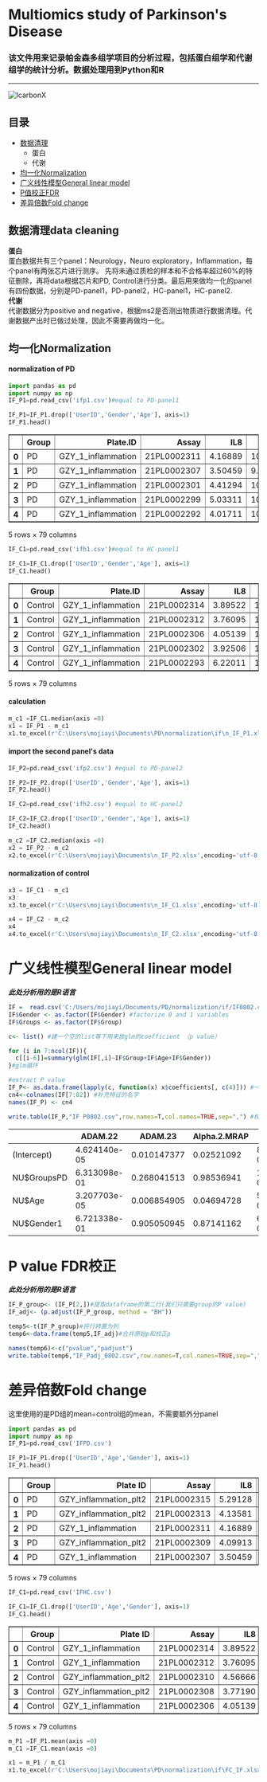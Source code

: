 # Multiomics study of Parkinson's Disease 
### 该文件用来记录帕金森多组学项目的分析过程，包括蛋白组学和代谢组学的统计分析。数据处理用到Python和R
---
![IcarbonX](https://res.cloudinary.com/crunchbase-production/image/upload/c_lpad,h_170,w_170,f_auto,b_white,q_auto:eco,dpr_1/v1481221422/tinzpbzzcjquq5ikhj5m.png)

## 目录
* [数据清理](https://github.com/Mocchan925/PD-project/blob/main/README.md#%E6%95%B0%E6%8D%AE%E6%B8%85%E7%90%86data-cleaning)
  * 蛋白
  * 代谢
* [均一化Normalization](https://github.com/Mocchan925/PD-project/blob/main/README.md#%E5%9D%87%E4%B8%80%E5%8C%96normalization)
* [广义线性模型General linear model](https://github.com/Mocchan925/PD-project/blob/main/README.md#%E5%B9%BF%E4%B9%89%E7%BA%BF%E6%80%A7%E6%A8%A1%E5%9E%8Bgeneral-linear-model)
* [P值校正FDR](https://github.com/Mocchan925/PD-project/blob/main/README.md#p-value-fdr%E6%A0%A1%E6%AD%A3)
* [差异倍数Fold change](https://github.com/Mocchan925/PD-project/blob/main/README.md#%E5%B7%AE%E5%BC%82%E5%80%8D%E6%95%B0fold-change)

## 数据清理data cleaning
**蛋白**  
蛋白数据共有三个panel：Neurology，Neuro exploratory，Inflammation，每个panel有两张芯片进行测序。 先将未通过质检的样本和不合格率超过60%的特征删除，再将data根据芯片和PD, Control进行分类。最后用来做均一化的panel有四份数据，分别是PD-panel1，PD-panel2，HC-panel1，HC-panel2.  
**代谢**  
代谢数据分为positive and negative，根据ms2是否测出物质进行数据清理。代谢数据产出时已做过处理，因此不需要再做均一化。  

## 均一化Normalization  
#### normalization of PD
``` python
import pandas as pd
import numpy as np
IF_P1=pd.read_csv('ifp1.csv')#equal to PD-panel1

IF_P1=IF_P1.drop(['UserID','Gender','Age'], axis=1)
IF_P1.head()
```

<style scoped>
    .dataframe tbody tr th:only-of-type {
        vertical-align: middle;
    }

    .dataframe tbody tr th {
        vertical-align: top;
    }

    .dataframe thead th {
        text-align: right;
    }
</style>
<table border="1" class="dataframe">
  <thead>
    <tr style="text-align: right;">
      <th></th>
      <th>Group</th>
      <th>Plate.ID</th>
      <th>Assay</th>
      <th>IL8</th>
      <th>VEGFA</th>
      <th>CD8A</th>
      <th>MCP.3</th>
      <th>GDNF</th>
      <th>CDCP1</th>
      <th>CD244</th>
      <th>...</th>
      <th>CX3CL1</th>
      <th>TNFRSF9</th>
      <th>NT.3</th>
      <th>TWEAK</th>
      <th>CCL20</th>
      <th>ST1A1</th>
      <th>STAMBP</th>
      <th>ADA</th>
      <th>TNFB</th>
      <th>CSF.1</th>
    </tr>
  </thead>
  <tbody>
    <tr>
      <th>0</th>
      <td>PD</td>
      <td>GZY_1_inflammation</td>
      <td>21PL0002311</td>
      <td>4.16889</td>
      <td>10.06486</td>
      <td>7.75988</td>
      <td>0.81916</td>
      <td>NaN</td>
      <td>2.04374</td>
      <td>4.95962</td>
      <td>...</td>
      <td>2.99380</td>
      <td>5.55857</td>
      <td>1.29640</td>
      <td>7.97405</td>
      <td>5.79145</td>
      <td>NaN</td>
      <td>2.69484</td>
      <td>4.53159</td>
      <td>4.10535</td>
      <td>9.11740</td>
    </tr>
    <tr>
      <th>1</th>
      <td>PD</td>
      <td>GZY_1_inflammation</td>
      <td>21PL0002307</td>
      <td>3.50459</td>
      <td>9.66227</td>
      <td>8.18773</td>
      <td>NaN</td>
      <td>NaN</td>
      <td>1.91879</td>
      <td>4.99841</td>
      <td>...</td>
      <td>3.28112</td>
      <td>5.83565</td>
      <td>0.76792</td>
      <td>7.50903</td>
      <td>6.10810</td>
      <td>NaN</td>
      <td>3.83273</td>
      <td>5.37031</td>
      <td>3.95246</td>
      <td>9.05924</td>
    </tr>
    <tr>
      <th>2</th>
      <td>PD</td>
      <td>GZY_1_inflammation</td>
      <td>21PL0002301</td>
      <td>4.41294</td>
      <td>10.67367</td>
      <td>10.28250</td>
      <td>1.65980</td>
      <td>1.66194</td>
      <td>4.43131</td>
      <td>5.52997</td>
      <td>...</td>
      <td>4.15485</td>
      <td>6.92286</td>
      <td>1.09596</td>
      <td>8.60979</td>
      <td>7.41052</td>
      <td>2.04113</td>
      <td>5.01406</td>
      <td>5.45309</td>
      <td>4.23890</td>
      <td>9.72397</td>
    </tr>
    <tr>
      <th>3</th>
      <td>PD</td>
      <td>GZY_1_inflammation</td>
      <td>21PL0002299</td>
      <td>5.03311</td>
      <td>10.65473</td>
      <td>8.29052</td>
      <td>1.00666</td>
      <td>2.16319</td>
      <td>5.38868</td>
      <td>5.49881</td>
      <td>...</td>
      <td>4.07880</td>
      <td>5.99086</td>
      <td>1.65809</td>
      <td>8.55730</td>
      <td>6.01717</td>
      <td>1.87538</td>
      <td>5.03361</td>
      <td>5.05606</td>
      <td>4.07568</td>
      <td>9.58692</td>
    </tr>
    <tr>
      <th>4</th>
      <td>PD</td>
      <td>GZY_1_inflammation</td>
      <td>21PL0002292</td>
      <td>4.01711</td>
      <td>10.08239</td>
      <td>6.43367</td>
      <td>NaN</td>
      <td>NaN</td>
      <td>2.47636</td>
      <td>5.49203</td>
      <td>...</td>
      <td>3.45272</td>
      <td>5.32484</td>
      <td>2.35178</td>
      <td>7.93455</td>
      <td>5.94395</td>
      <td>2.68789</td>
      <td>5.53552</td>
      <td>5.07869</td>
      <td>3.29371</td>
      <td>9.07582</td>
    </tr>
  </tbody>
</table>
<p>5 rows × 79 columns</p>  

```python
IF_C1=pd.read_csv('ifh1.csv')#equal to HC-panel1

IF_C1=IF_C1.drop(['UserID','Gender','Age'], axis=1)
IF_C1.head()
```

<style scoped>
    .dataframe tbody tr th:only-of-type {
        vertical-align: middle;
    }

    .dataframe tbody tr th {
        vertical-align: top;
    }

    .dataframe thead th {
        text-align: right;
    }
</style>
<table border="1" class="dataframe">
  <thead>
    <tr style="text-align: right;">
      <th></th>
      <th>Group</th>
      <th>Plate.ID</th>
      <th>Assay</th>
      <th>IL8</th>
      <th>VEGFA</th>
      <th>CD8A</th>
      <th>MCP.3</th>
      <th>GDNF</th>
      <th>CDCP1</th>
      <th>CD244</th>
      <th>...</th>
      <th>CX3CL1</th>
      <th>TNFRSF9</th>
      <th>NT.3</th>
      <th>TWEAK</th>
      <th>CCL20</th>
      <th>ST1A1</th>
      <th>STAMBP</th>
      <th>ADA</th>
      <th>TNFB</th>
      <th>CSF.1</th>
    </tr>
  </thead>
  <tbody>
    <tr>
      <th>0</th>
      <td>Control</td>
      <td>GZY_1_inflammation</td>
      <td>21PL0002314</td>
      <td>3.89522</td>
      <td>10.18204</td>
      <td>9.14996</td>
      <td>1.09396</td>
      <td>NaN</td>
      <td>1.56627</td>
      <td>5.56602</td>
      <td>...</td>
      <td>3.63245</td>
      <td>6.29676</td>
      <td>0.91995</td>
      <td>8.24908</td>
      <td>5.37870</td>
      <td>NaN</td>
      <td>3.63388</td>
      <td>5.43582</td>
      <td>4.43627</td>
      <td>9.41672</td>
    </tr>
    <tr>
      <th>1</th>
      <td>Control</td>
      <td>GZY_1_inflammation</td>
      <td>21PL0002312</td>
      <td>3.76095</td>
      <td>10.21934</td>
      <td>8.69257</td>
      <td>NaN</td>
      <td>NaN</td>
      <td>2.53567</td>
      <td>5.10902</td>
      <td>...</td>
      <td>3.33099</td>
      <td>5.96170</td>
      <td>2.83282</td>
      <td>8.21249</td>
      <td>5.69785</td>
      <td>NaN</td>
      <td>2.93924</td>
      <td>4.95142</td>
      <td>4.06061</td>
      <td>9.21923</td>
    </tr>
    <tr>
      <th>2</th>
      <td>Control</td>
      <td>GZY_1_inflammation</td>
      <td>21PL0002306</td>
      <td>4.05139</td>
      <td>10.46147</td>
      <td>9.07339</td>
      <td>1.18860</td>
      <td>1.62558</td>
      <td>3.21269</td>
      <td>5.49846</td>
      <td>...</td>
      <td>2.81874</td>
      <td>6.09542</td>
      <td>NaN</td>
      <td>7.99964</td>
      <td>8.20579</td>
      <td>NaN</td>
      <td>3.98320</td>
      <td>5.01403</td>
      <td>4.09171</td>
      <td>9.43764</td>
    </tr>
    <tr>
      <th>3</th>
      <td>Control</td>
      <td>GZY_1_inflammation</td>
      <td>21PL0002302</td>
      <td>3.92506</td>
      <td>10.23915</td>
      <td>9.01008</td>
      <td>1.18430</td>
      <td>1.29839</td>
      <td>2.44290</td>
      <td>5.38613</td>
      <td>...</td>
      <td>2.71939</td>
      <td>5.55264</td>
      <td>1.69324</td>
      <td>7.93822</td>
      <td>6.30369</td>
      <td>2.48834</td>
      <td>5.82307</td>
      <td>4.73310</td>
      <td>4.05900</td>
      <td>9.32248</td>
    </tr>
    <tr>
      <th>4</th>
      <td>Control</td>
      <td>GZY_1_inflammation</td>
      <td>21PL0002293</td>
      <td>6.22011</td>
      <td>10.50030</td>
      <td>8.50171</td>
      <td>0.86378</td>
      <td>1.66967</td>
      <td>2.61385</td>
      <td>5.71948</td>
      <td>...</td>
      <td>3.25419</td>
      <td>6.56084</td>
      <td>2.75551</td>
      <td>8.84502</td>
      <td>7.46634</td>
      <td>2.71210</td>
      <td>6.55289</td>
      <td>5.74284</td>
      <td>4.26170</td>
      <td>9.35748</td>
    </tr>
  </tbody>
</table>
<p>5 rows × 79 columns</p>  

#### calculation  
```python
m_c1 =IF_C1.median(axis =0)
x1 = IF_P1 - m_c1 
x1.to_excel(r'C:\Users\mojiayi\Documents\PD\normalization\if\n_IF_P1.xlsx',encoding='utf-8')
```  
#### import the second panel's data
```python
IF_P2=pd.read_csv('ifp2.csv') #equal to PD-panel2

IF_P2=IF_P2.drop(['UserID','Gender','Age'], axis=1)
IF_P2.head()

IF_C2=pd.read_csv('ifh2.csv') #equal to HC-panel2

IF_C2=IF_C2.drop(['UserID','Gender','Age'], axis=1)
IF_C2.head()
```  
```python
m_c2 =IF_C2.median(axis =0)
x2 = IF_P2 - m_c2
x2.to_excel(r'C:\Users\mojiayi\Documents\n_IF_P2.xlsx',encoding='utf-8')
```  

#### normalization of control
```python
x3 = IF_C1 - m_c1
x3
x3.to_excel(r'C:\Users\mojiayi\Documents\n_IF_C1.xlsx',encoding='utf-8')
```

```python
x4 = IF_C2 - m_c2
x4
x4.to_excel(r'C:\Users\mojiayi\Documents\n_IF_C2.xlsx',encoding='utf-8')
```

# 广义线性模型General linear model  
***此处分析用的是R语言***  
```r
IF =  read.csv('C:/Users/mojiayi/Documents/PD/normalization/if/IF0802.csv', sep=",",header=T,encoding="UTF-8")
IF$Gender <- as.factor(IF$Gender) #factorize 0 and 1 variables
IF$Groups <- as.factor(IF$Group)

c<- list() #建一个空的list等下用来放glm的coefficient （p value）

for (i in 7:ncol(IF)){
  c[[i-6]]=summary(glm(IF[,i]~IF$Group+IF$Age+IF$Gender))
}#glm循环

#extract P value
IF_P<- as.data.frame(lapply(c, function(x) x$coefficients[, c(4)])) #一整个coefficient的dataframe
cn4<-colnames(IF[7:82]) #补充特征的名字
names(IF_P) <- cn4

write.table(IF_P,"IF P0802.csv",row.names=T,col.names=TRUE,sep=",") #校正前的P value
```  

 |        |ADAM.22 | ADAM.23 | Alpha.2.MRAP | BCAN | BMP.4|
 |------- | ------ | ------- | ------------ | ---- | -----|
|(Intercept) | 4.624140e-05 | 0.010147377 | 0.02521092 | 8.086147e-02 | 0.005998377|
|NU$GroupsPD | 6.313098e-01 | 0.268041513 | 0.98536941 | 1.127817e-01 | 0.501880737|
|NU$Age | 3.207703e-05 | 0.006854905 | 0.04694728 | 5.604056e-01 | 0.007277666|
|NU$Gender1 | 6.721338e-01 | 0.905050945 | 0.87141162 | 6.982783e-05 | 0.844596805|

# P value FDR校正  
***此处分析用的是R语言*** 
```r
IF_P_group<- (IF_P[2,])#提取dataframe的第二行(我们只需要group的P value)
IF_adj<- (p.adjust(IF_P_group, method = "BH")) 

temp5<-t(IF_P_group)#将行转置为列
temp6<-data.frame(temp5,IF_adj)#合并原始p和校正p

names(temp6)<-c("pvalue","padjust")
write.table(temp6,"IF_Padj_0802.csv",row.names=T,col.names=TRUE,sep=",")
```

# 差异倍数Fold change  
这里使用的是PD组的mean÷control组的mean，不需要额外分panel  
```python
import pandas as pd
import numpy as np
IF_P1=pd.read_csv('IFPD.csv')

IF_P1=IF_P1.drop(['UserID','Age','Gender'], axis=1)
IF_P1.head()
```
<style scoped>
    .dataframe tbody tr th:only-of-type {
        vertical-align: middle;
    }

    .dataframe tbody tr th {
        vertical-align: top;
    }

    .dataframe thead th {
        text-align: right;
    }
</style>
<table border="1" class="dataframe">
  <thead>
    <tr style="text-align: right;">
      <th></th>
      <th>Group</th>
      <th>Plate ID</th>
      <th>Assay</th>
      <th>IL8</th>
      <th>VEGFA</th>
      <th>CD8A</th>
      <th>MCP-3</th>
      <th>GDNF</th>
      <th>CDCP1</th>
      <th>CD244</th>
      <th>...</th>
      <th>CX3CL1</th>
      <th>TNFRSF9</th>
      <th>NT-3</th>
      <th>TWEAK</th>
      <th>CCL20</th>
      <th>ST1A1</th>
      <th>STAMBP</th>
      <th>ADA</th>
      <th>TNFB</th>
      <th>CSF-1</th>
    </tr>
  </thead>
  <tbody>
    <tr>
      <th>0</th>
      <td>PD</td>
      <td>GZY_inflammation_plt2</td>
      <td>21PL0002315</td>
      <td>5.29128</td>
      <td>11.02175</td>
      <td>8.52877</td>
      <td>2.22123</td>
      <td>2.05192</td>
      <td>4.88180</td>
      <td>5.97885</td>
      <td>...</td>
      <td>4.10612</td>
      <td>6.93940</td>
      <td>2.13334</td>
      <td>8.39014</td>
      <td>8.15773</td>
      <td>NaN</td>
      <td>4.26375</td>
      <td>5.66733</td>
      <td>4.53015</td>
      <td>9.90687</td>
    </tr>
    <tr>
      <th>1</th>
      <td>PD</td>
      <td>GZY_inflammation_plt2</td>
      <td>21PL0002313</td>
      <td>4.13581</td>
      <td>10.40386</td>
      <td>9.38735</td>
      <td>NaN</td>
      <td>1.77309</td>
      <td>3.04965</td>
      <td>5.49519</td>
      <td>...</td>
      <td>3.50792</td>
      <td>6.15154</td>
      <td>1.17716</td>
      <td>8.25495</td>
      <td>7.25970</td>
      <td>NaN</td>
      <td>3.35403</td>
      <td>5.38768</td>
      <td>3.95088</td>
      <td>9.63697</td>
    </tr>
    <tr>
      <th>2</th>
      <td>PD</td>
      <td>GZY_1_inflammation</td>
      <td>21PL0002311</td>
      <td>4.16889</td>
      <td>10.06486</td>
      <td>7.75988</td>
      <td>0.81916</td>
      <td>NaN</td>
      <td>2.04374</td>
      <td>4.95962</td>
      <td>...</td>
      <td>2.99380</td>
      <td>5.55857</td>
      <td>1.29640</td>
      <td>7.97405</td>
      <td>5.79145</td>
      <td>NaN</td>
      <td>2.69484</td>
      <td>4.53159</td>
      <td>4.10535</td>
      <td>9.11740</td>
    </tr>
    <tr>
      <th>3</th>
      <td>PD</td>
      <td>GZY_inflammation_plt2</td>
      <td>21PL0002309</td>
      <td>4.09913</td>
      <td>10.17232</td>
      <td>9.43521</td>
      <td>NaN</td>
      <td>2.56456</td>
      <td>3.51403</td>
      <td>6.03388</td>
      <td>...</td>
      <td>3.78566</td>
      <td>5.95378</td>
      <td>1.41323</td>
      <td>8.39196</td>
      <td>6.49964</td>
      <td>NaN</td>
      <td>3.05883</td>
      <td>5.89240</td>
      <td>4.46112</td>
      <td>9.92339</td>
    </tr>
    <tr>
      <th>4</th>
      <td>PD</td>
      <td>GZY_1_inflammation</td>
      <td>21PL0002307</td>
      <td>3.50459</td>
      <td>9.66227</td>
      <td>8.18773</td>
      <td>NaN</td>
      <td>NaN</td>
      <td>1.91879</td>
      <td>4.99841</td>
      <td>...</td>
      <td>3.28112</td>
      <td>5.83565</td>
      <td>0.76792</td>
      <td>7.50903</td>
      <td>6.10810</td>
      <td>NaN</td>
      <td>3.83273</td>
      <td>5.37031</td>
      <td>3.95246</td>
      <td>9.05924</td>
    </tr>
  </tbody>
</table>
<p>5 rows × 79 columns</p>  

```python
IF_C1=pd.read_csv('IFHC.csv')

IF_C1=IF_C1.drop(['UserID','Age','Gender'], axis=1)
IF_C1.head()
```
<style scoped>
    .dataframe tbody tr th:only-of-type {
        vertical-align: middle;
    }

    .dataframe tbody tr th {
        vertical-align: top;
    }

    .dataframe thead th {
        text-align: right;
    }
</style>
<table border="1" class="dataframe">
  <thead>
    <tr style="text-align: right;">
      <th></th>
      <th>Group</th>
      <th>Plate ID</th>
      <th>Assay</th>
      <th>IL8</th>
      <th>VEGFA</th>
      <th>CD8A</th>
      <th>MCP-3</th>
      <th>GDNF</th>
      <th>CDCP1</th>
      <th>CD244</th>
      <th>...</th>
      <th>CX3CL1</th>
      <th>TNFRSF9</th>
      <th>NT-3</th>
      <th>TWEAK</th>
      <th>CCL20</th>
      <th>ST1A1</th>
      <th>STAMBP</th>
      <th>ADA</th>
      <th>TNFB</th>
      <th>CSF-1</th>
    </tr>
  </thead>
  <tbody>
    <tr>
      <th>0</th>
      <td>Control</td>
      <td>GZY_1_inflammation</td>
      <td>21PL0002314</td>
      <td>3.89522</td>
      <td>10.18204</td>
      <td>9.14996</td>
      <td>1.09396</td>
      <td>NaN</td>
      <td>1.56627</td>
      <td>5.56602</td>
      <td>...</td>
      <td>3.63245</td>
      <td>6.29676</td>
      <td>0.91995</td>
      <td>8.24908</td>
      <td>5.37870</td>
      <td>NaN</td>
      <td>3.63388</td>
      <td>5.43582</td>
      <td>4.43627</td>
      <td>9.41672</td>
    </tr>
    <tr>
      <th>1</th>
      <td>Control</td>
      <td>GZY_1_inflammation</td>
      <td>21PL0002312</td>
      <td>3.76095</td>
      <td>10.21934</td>
      <td>8.69257</td>
      <td>NaN</td>
      <td>NaN</td>
      <td>2.53567</td>
      <td>5.10902</td>
      <td>...</td>
      <td>3.33099</td>
      <td>5.96170</td>
      <td>2.83282</td>
      <td>8.21249</td>
      <td>5.69785</td>
      <td>NaN</td>
      <td>2.93924</td>
      <td>4.95142</td>
      <td>4.06061</td>
      <td>9.21923</td>
    </tr>
    <tr>
      <th>2</th>
      <td>Control</td>
      <td>GZY_inflammation_plt2</td>
      <td>21PL0002310</td>
      <td>4.56666</td>
      <td>10.42998</td>
      <td>10.90433</td>
      <td>0.70731</td>
      <td>1.94193</td>
      <td>3.16281</td>
      <td>6.09306</td>
      <td>...</td>
      <td>3.88250</td>
      <td>6.19146</td>
      <td>1.73360</td>
      <td>8.75609</td>
      <td>5.65447</td>
      <td>NaN</td>
      <td>3.68718</td>
      <td>5.28674</td>
      <td>4.74685</td>
      <td>9.88588</td>
    </tr>
    <tr>
      <th>3</th>
      <td>Control</td>
      <td>GZY_inflammation_plt2</td>
      <td>21PL0002308</td>
      <td>3.77190</td>
      <td>10.16737</td>
      <td>8.55935</td>
      <td>NaN</td>
      <td>1.23819</td>
      <td>2.12033</td>
      <td>5.73973</td>
      <td>...</td>
      <td>3.46738</td>
      <td>5.53094</td>
      <td>0.72240</td>
      <td>8.18269</td>
      <td>5.96445</td>
      <td>NaN</td>
      <td>3.42124</td>
      <td>4.74069</td>
      <td>4.29661</td>
      <td>9.68345</td>
    </tr>
    <tr>
      <th>4</th>
      <td>Control</td>
      <td>GZY_1_inflammation</td>
      <td>21PL0002306</td>
      <td>4.05139</td>
      <td>10.46147</td>
      <td>9.07339</td>
      <td>1.18860</td>
      <td>1.62558</td>
      <td>3.21269</td>
      <td>5.49846</td>
      <td>...</td>
      <td>2.81874</td>
      <td>6.09542</td>
      <td>NaN</td>
      <td>7.99964</td>
      <td>8.20579</td>
      <td>NaN</td>
      <td>3.98320</td>
      <td>5.01403</td>
      <td>4.09171</td>
      <td>9.43764</td>
    </tr>
  </tbody>
</table>
<p>5 rows × 79 columns</p>
</div>


```python
m_P1 =IF_P1.mean(axis =0)
m_C1 =IF_C1.mean(axis =0)

x1 = m_P1 / m_C1
x1.to_excel(r'C:\Users\mojiayi\Documents\PD\normalization\if\FC_IF.xlsx',encoding='utf-8')
```

